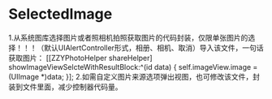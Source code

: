 # SelectedImage
1.从系统图库选择图片或者照相机拍照获取图片的代码封装，仅限单张图片的选择！！！（默认UIAlertController形式，相册、相机、取消）导入该文件，一句话获取图片：
[[ZZYPhotoHelper shareHelper] showImageViewSelcteWithResultBlock:^(id data) {
        self.imageView.image = (UIImage *)data;
}];
2.如需自定义图片来源选项弹出视图，也可修改该文件，封装到文件里面，减少控制器代码量。
